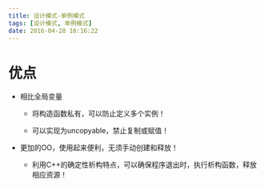 ```yaml
---
title: 设计模式-单例模式
tags: [设计模式, 单例模式]
date: 2016-04-28 16:16:22
---
```


# 优点

-   相比全局变量

    -   将构造函数私有，可以防止定义多个实例！

    -   可以实现为uncopyable，禁止复制或赋值！

-   更加的OO，使用起来便利，无须手动创建和释放！

    -   利用C++的确定性析构特点，可以确保程序退出时，执行析构函数，释放相应资源！
